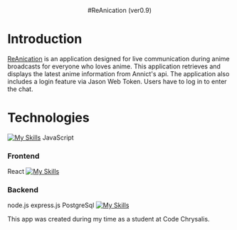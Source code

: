 <p align="center">
  #ReAnication (ver0.9)
</p>

# Introduction
[ReAnication](https://github.com/Ricccck/ReAnication/) is an application designed for live communication during anime broadcasts for everyone who loves anime. This application retrieves and displays the latest anime information from Annict's api. The application also includes a login feature via Jason Web Token. Users have to log in to enter the chat.

# Technologies
[![My Skills](https://skillicons.dev/icons?i=js)](https://skillicons.dev)
JavaScript
### Frontend
React
[![My Skills](https://skillicons.dev/icons?i=react)](https://skillicons.dev)
### Backend
node.js
express.js
PostgreSql
[![My Skills](https://skillicons.dev/icons?i=nodejs,express,postgres)](https://skillicons.dev)


This app was created during my time as a student at Code Chrysalis.

